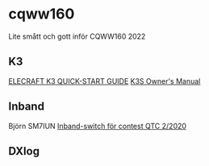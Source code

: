 # cqww160

Lite smått och gott inför CQWW160 2022


## K3     

[ELECRAFT K3 QUICK-START GUIDE](https://www.kkn.net/~tree/K3/K3%20quick%20start8.pdf)
[K3S Owner's Manual](https://ftp.elecraft.com/K3S/Manuals%20Downloads/K3S%20Owner's%20man%20A1.pdf)    


## Inband    

Björn SM7IUN [Inband-switch för contest QTC 2/2020](https://github.com/awandahl/cqww160/blob/main/QTC-2020-02.pdf)     

## DXlog    


